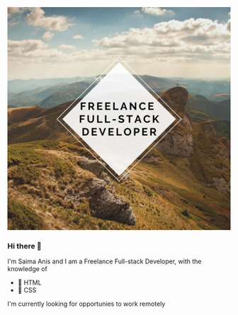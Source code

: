 
![banner](./readme-banner.jpg)
### Hi there 👋
I'm Saima Anis and I am a Freelance Full-stack Developer, with the knowledge of 

- 🔭 HTML
- 🌱 CSS

I'm currently looking for opportunies to work remotely


<!--**saimaAnis21/saimaAnis21** is a ✨ _special_ ✨ repository because its `README.md` (this file) appears on your GitHub profile.
- 👯 I’m looking to collaborate on ...
- 🤔 I’m looking for help with ...
- 💬 Ask me about ...
- 📫 How to reach me: ...
- 😄 Pronouns: ...
- ⚡ Fun fact: ...


-->
